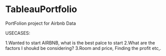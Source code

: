 # TableauPortfolio

PortFolion project for Airbnb Data

USECASES:

1.Wanted to start AIRBNB, what is the best palce to start
2.What are the factors I shoukd be considering?
3.Room and price, Finding the profit etc,.
